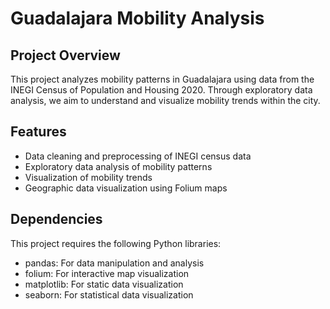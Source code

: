 # Guadalajara Mobility Analysis

## Project Overview
This project analyzes mobility patterns in Guadalajara using data from the INEGI Census of Population and Housing 2020. Through exploratory data analysis, we aim to understand and visualize mobility trends within the city.

## Features
- Data cleaning and preprocessing of INEGI census data
- Exploratory data analysis of mobility patterns
- Visualization of mobility trends
- Geographic data visualization using Folium maps

## Dependencies
This project requires the following Python libraries:
- pandas: For data manipulation and analysis
- folium: For interactive map visualization
- matplotlib: For static data visualization
- seaborn: For statistical data visualization
